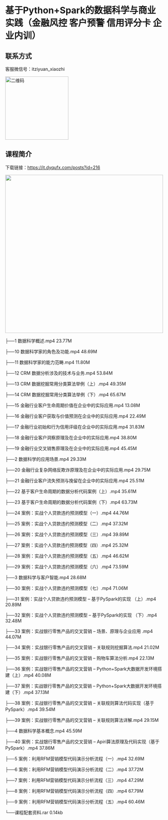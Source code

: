 # 基于Python+Spark的数据科学与商业实践（金融风控 客户预警 信用评分卡 企业内训）

## 联系方式

客服微信号：itziyuan_xiaozhi

<img src="https://ziyuanyun.oss-cn-guangzhou.aliyuncs.com/common/20240614073449/666b82192834a.jpg" width="200" height="200" alt="二维码">

## 课程简介

下载链接：https://it.dyqufx.com/posts?id=216

<img src="https://ziyuanyun.oss-cn-guangzhou.aliyuncs.com/yun/20240515151706/664461729d9ca.jpg" width="500" alt="">

  

 ├──1 数据科学概述.mp4 23.77M

 ├──10 数据科学家的角色及功能.mp4 48.69M

 ├──11 数据科学家的能力范畴.mp4 11.80M

 ├──12 CRM 数据分析涉及的技术与业务.mp4 53.84M

 ├──13 CRM 数据挖掘常用分类算法举例（上）.mp4 49.35M

 ├──14 CRM 数据挖掘常用分类算法举例（下）.mp4 65.67M

 ├──15 金融行业客户生命周期价值在企业中的实际应用.mp4 13.08M

 ├──16 金融行业客户获取与价值预测在企业中的实际应用.mp4 22.49M

 ├──17 金融行业初始和行为信用评级在企业中的实际应用.mp4 31.83M

 ├──18 金融行业客户洞察原理及在企业中的实际应用.mp4 38.80M

 ├──19 金融行业交叉销售原理及在企业中的实际应用.mp4 45.45M

 ├──2 数据科学的应用场景.mp4 29.33M

 ├──20 金融行业复杂网络反欺诈原理及在企业中的实际应用.mp4 29.75M

 ├──21 金融行业客户流失预测与挽留在企业中的实际应用.mp4 25.51M

 ├──22 基于客户生命周期的数据分析代码案例（上）.mp4 35.61M

 ├──23 基于客户生命周期的数据分析代码案例（下）.mp4 63.73M

 ├──24 案例：实战个人贷款违约预测模型（一）.mp4 44.76M

 ├──25 案例：实战个人贷款违约预测模型（二）.mp4 37.32M

 ├──26 案例：实战个人贷款违约预测模型（三）.mp4 39.89M

 ├──27 案例：实战个人贷款违约预测模型（四）.mp4 25.32M

 ├──28 案例：实战个人贷款违约预测模型（五）.mp4 46.62M

 ├──29 案例：实战个人贷款违约预测模型（六）.mp4 73.59M

 ├──3 数据科学与客户智能.mp4 28.68M

 ├──30 案例：实战个人贷款违约预测模型（七）.mp4 71.06M

 ├──31 案例：实战个人贷款违约预测模型 &#8211; 基于PySpark的实现 （上）.mp4 20.89M

 ├──32 案例：实战个人贷款违约预测模型 &#8211; 基于PySpark的实现 （下）.mp4 32.48M

 ├──33 案例：实战银行零售产品的交叉营销 &#8211; 场景、原理与企业应用 .mp4 44.07M

 ├──34 案例：实战银行零售产品的交叉营销 &#8211; 关联规则挖掘算法.mp4 21.02M

 ├──35 案例：实战银行零售产品的交叉营销 &#8211; 购物车算法分析.mp4 22.13M

 ├──36 案例：实战银行零售产品的交叉营销 &#8211; Python+Spark大数据开发环境搭建（上）.mp4 40.08M

 ├──37 案例：实战银行零售产品的交叉营销 &#8211; Python+Spark大数据开发环境搭建（下）.mp4 37.13M

 ├──38 案例：实战银行零售产品的交叉营销 &#8211; 关联规则算法代码实现（基于PySpark）.mp4 39.54M

 ├──39 案例：实战银行零售产品的交叉营销 &#8211; 关联规则算法详解.mp4 29.15M

 ├──4 数据科学基本概念.mp4 45.59M

 ├──40 案例：实战银行零售产品的交叉营销 &#8211; Apiri算法原理及代码实现（基于PySpark）.mp4 37.86M

 ├──5 案例：利用RFM营销模型代码演示分析流程（一）.mp4 32.69M

 ├──6 案例：利用RFM营销模型代码演示分析流程（二）.mp4 37.72M

 ├──7 案例：利用RFM营销模型代码演示分析流程（三）.mp4 47.29M

 ├──8 案例：利用RFM营销模型代码演示分析流程（四）.mp4 67.79M

 ├──9 案例：利用RFM营销模型代码演示分析流程（五）.mp4 60.46M

 └──课程配套资料.rar 0.14kb

  